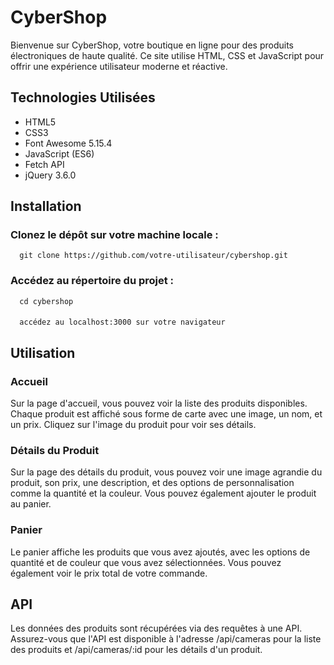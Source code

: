 # CyberShop
Bienvenue sur CyberShop, votre boutique en ligne pour des produits électroniques de haute qualité. Ce site utilise HTML, CSS et JavaScript pour offrir une expérience utilisateur moderne et réactive.

## Technologies Utilisées
* HTML5
* CSS3
* Font Awesome 5.15.4
* JavaScript (ES6)
* Fetch API
* jQuery 3.6.0

## Installation
### Clonez le dépôt sur votre machine locale :
      git clone https://github.com/votre-utilisateur/cybershop.git

### Accédez au répertoire du projet :
      cd cybershop
####
      accédez au localhost:3000 sur votre navigateur


## Utilisation
### Accueil
Sur la page d'accueil, vous pouvez voir la liste des produits disponibles. Chaque produit est affiché sous forme de carte avec une image, un nom, et un prix. Cliquez sur l'image du produit pour voir ses détails.

### Détails du Produit
Sur la page des détails du produit, vous pouvez voir une image agrandie du produit, son prix, une description, et des options de personnalisation comme la quantité et la couleur. Vous pouvez également ajouter le produit au panier.

### Panier
Le panier affiche les produits que vous avez ajoutés, avec les options de quantité et de couleur que vous avez sélectionnées. Vous pouvez également voir le prix total de votre commande.


## API
Les données des produits sont récupérées via des requêtes à une API. Assurez-vous que l'API est disponible à l'adresse /api/cameras pour la liste des produits et /api/cameras/:id pour les détails d'un produit.

